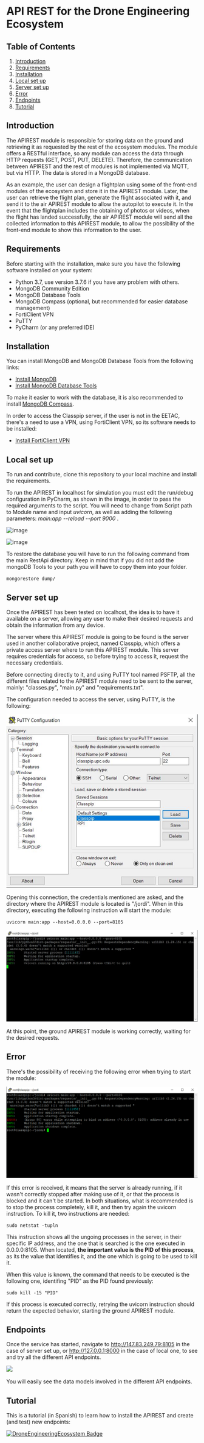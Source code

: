 # API REST for the Drone Engineering Ecosystem

## Table of Contents
1. [Introduction](#introduction)
2. [Requirements](#requirements)
3. [Installation](#installation)
4. [Local set up](#local-set-up)
5. [Server set up](#server-set-up)
6. [Error](#error)
7. [Endpoints](#endpoints)
8. [Tutorial](#tutorial)

## Introduction
The APIREST module is responsible for storing data on the ground and retrieving it as requested by the rest of the ecosystem modules. The module offers a RESTful interface, so any module can access the data through HTTP requests (GET, POST, PUT, DELETE). Therefore, the communication between APIREST and the rest of modules is not implemented via MQTT, but via HTTP. The data is stored in a MongoDB database.   
      
As an example, the user can design a flightplan using some of the front-end modules of the ecosystem and store it in the APIREST module. Later, the user can retrieve the flight plan, generate the flight associated with it, and send it to the air APIREST module to allow the autopilot to execute it. In the event that the flightplan includes the obtaining of photos or videos, when the flight has landed successfully, the air APIREST module will send all the collected information to this APIREST module, to allow the possibility of the front-end module to show this information to the user.   

## Requirements

Before starting with the installation, make sure you have the following software installed on your system:

- Python 3.7, use version 3.7.6 if you have any problem with others.
- MongoDB Community Edition
- MongoDB Database Tools
- MongoDB Compass (optional, but recommended for easier database management)
- FortiClient VPN
- PuTTY
- PyCharm (or any preferred IDE)

## Installation

You can install MongoDB and MongoDB Database Tools from the following links:
- [Install MongoDB](https://www.mongodb.com/docs/manual/administration/install-community/)
- [Install MongoDB Database Tools](https://www.mongodb.com/docs/database-tools/)

To make it easier to work with the database, it is also recommended to install [MongoDB Compass](https://www.mongodb.com/products/compass).

In order to access the Classpip server, if the user is not in the EETAC, there's a need to use a VPN, using FortiClient VPN, so its software needs to be installed:
- [Install FortiClient VPN](https://serveistic.upc.edu/ca/upclink/documentacio/connexio-a-myupclink-des-de-windows/)

## Local set up

To run and contribute, clone this repository to your local machine and install the requirements.  
    
To run the APIREST in localhost for simulation you must edit the run/debug configuration in PyCharm, as shown in the image, in order to pass the required arguments to the script. 
You will need to change from Script path to Module name and input _uvicorn_, as well as adding the following parameters: _main:app --reload --port 9000_ .

![image](https://github.com/eloimoncho/GroundAPIREST/assets/91852608/da3d3b2b-72f5-46d8-bdef-95e48b7d93c3)


![image](https://github.com/eloimoncho/GroundAPIREST/assets/91852608/1563b60b-f370-416c-a66d-8f51d9655d0d)


To restore the database you will have to run the following command from the main RestApi directory. Keep in mind that if you did not add the mongoDB Tools to your path you will have to copy them into your folder. 
```
mongorestore dump/
```

## Server set up

Once the APIREST has been tested on localhost, the idea is to have it available on a server, allowing any user to make their desired requests and obtain the information from any device.

The server where this APIREST module is going to be found is the server used in another collaborative project, named Classpip, which offers a private access server where to run this APIREST module. This server requires credentials for access, so before trying to access it, request the necessary credentials.

Before connecting directly to it, and using PuTTY tool named PSFTP, all the different files related to the APIREST module need to be sent to the server, mainly: "classes.py", "main.py" and "requirements.txt".

The configuration needed to access the server, using PuTTY, is the following:

![](https://github.com/JordiLlaveria/GroundAPIRESTDEE/blob/manager/assets/Putty%20Configuration.JPG)

Opening this connection, the credentials mentioned are asked, and the directory where the APIREST module is located is "/jordi". When in this directory, executing the following instruction will start the module:

```
uvicorn main:app --host=0.0.0.0 --port=8105
```

![](https://github.com/JordiLlaveria/GroundAPIRESTDEE/blob/manager/assets/Putty%20Server.JPG)

At this point, the ground APIREST module is working correctly, waiting for the desired requests.

## Error

There's the possibility of receiving the following error when trying to start the module:

![](https://github.com/JordiLlaveria/GroundAPIRESTDEE/blob/manager/assets/Error%20start%20server.PNG)

If this error is received, it means that the server is already running, if it wasn't correctly stopped after making use of it, or that the process is blocked and it can't be started. In both situations, what is recommended is to stop the process completely, kill it, and then try again the uvicorn instruction. To kill it, two instructions are needed:

```
sudo netstat -tupln 
````

This instruction shows all the ungoing processes in the server, in their specific IP address, and the one that is searched is the one executed in 0.0.0.0:8105. When located, __the important value is the PID of this process__, as its the value that identifies it, and the one which is going to be used to kill it.

When this value is known, the command that needs to be executed is the following one, identifing "PID" as the PID found previously:

```
sudo kill -15 "PID"
```

If this process is executed correctly, retrying the uvicorn instruction should return the expected behavior, starting the ground APIREST module.

## Endpoints

Once the service has started, navigate to http://147.83.249.79:8105 in the case of server set up, or http://127.0.0.1:8000 in the case of local one, to see and try all the different API endpoints.

![](https://github.com/JordiLlaveria/GroundAPIRESTDEE/blob/manager/assets/Endpoints.JPG)

You will easily see the data models involved in the different API endpoints.    

## Tutorial

This is a tutorial (in Spanish) to learn how to install the APIREST and create (and test) new endpoints:      
     
[![DroneEngineeringEcosystem Badge](https://img.shields.io/badge/DEE-video_tutorial_APIREST-pink.svg)](https://www.youtube.com/playlist?list=PLyAtSQhMsD4o3VIWiQ7xYB9dx7f-C8Ju1)

     



